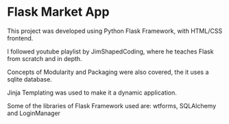 # Flask Market App

This project was developed using Python Flask Framework, with HTML/CSS frontend.

I followed youtube playlist by JimShapedCoding, where he teaches Flask from scratch and in depth.

Concepts of Modularity and Packaging were also covered, the it uses a sqlite database.

Jinja Templating was used to make it a dynamic application.

Some of the libraries of Flask Framework used are: wtforms, SQLAlchemy and LoginManager

